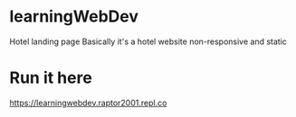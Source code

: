 # learningWebDev
Hotel landing page 
Basically it's a hotel website non-responsive and static


# Run it here
https://learningwebdev.raptor2001.repl.co
